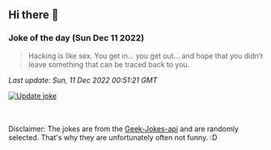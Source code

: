 ## Hi there 👋

### Joke of the day (Sun Dec 11 2022)
<!-- joke -->
>Hacking is like sex. You get in... you get out... and hope that you didn’t leave something that can be traced back to you.
<!-- /joke -->

*Last update: Sun, 11 Dec 2022 00:51:21 GMT*

[![Update joke](https://github.com/nclskfm/nclskfm/actions/workflows/joke.yml/badge.svg)](https://github.com/nclskfm/nclskfm/actions/workflows/joke.yml)

<br><br>
Disclaimer: The jokes are from the [Geek-Jokes-api](https://github.com/sameerkumar18/geek-joke-api) and are randomly selected. That's why they are unfortunately often not funny. :D

